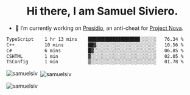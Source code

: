 <h1 align="center">Hi there, I am Samuel Siviero.</h1>

- 🔭 I’m currently working on [Presidio](https://presidio.ac), an anti-cheat for [Project Nova](https://discord.gg/novafn).

<!--START_SECTION:waka-->

```txt
TypeScript    1 hr 13 mins    ███████████████████░░░░░░   76.34 %
C++           10 mins         ██▓░░░░░░░░░░░░░░░░░░░░░░   10.56 %
C#            6 mins          █▓░░░░░░░░░░░░░░░░░░░░░░░   06.85 %
CSHTML        1 min           ▓░░░░░░░░░░░░░░░░░░░░░░░░   02.05 %
TSConfig      1 min           ▒░░░░░░░░░░░░░░░░░░░░░░░░   01.78 %
```

<!--END_SECTION:waka-->

<p><img align="left" src="https://github-readme-stats.vercel.app/api/top-langs?username=samuelsiv&show_icons=true&locale=en&layout=compact&theme=radical" alt="samuelsiv" /></p>

<p>&nbsp;<img align="center" src="https://github-readme-stats.vercel.app/api?username=samuelsiv&show_icons=true&locale=en&theme=radical" alt="samuelsiv" /></p>
<p align="left"> <img src="https://komarev.com/ghpvc/?username=samuelsiv&label=Profile%20views&color=0e75b6&style=flat" alt="samuelsiv" /> </p>
